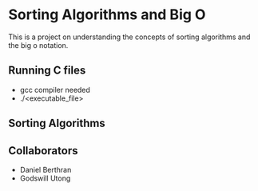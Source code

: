 # Sorting Algorithms and Big O

This is a project on understanding the concepts of sorting algorithms and the big o notation.

## Running C files
* gcc compiler needed
* ./<executable_file>

## Sorting Algorithms

## Collaborators
* Daniel Berthran
* Godswill Utong
